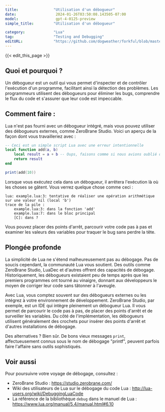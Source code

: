 ```yaml
---
title:                "Utilisation d'un débogueur"
date:                  2024-01-26T03:50:08.143505-07:00
model:                 gpt-4-0125-preview
simple_title:         "Utilisation d'un débogueur"

category:             "Lua"
tag:                  "Testing and Debugging"
editURL:              "https://github.com/dogweather/forkful/blob/master/content/fr/lua/using-a-debugger.md"
---
```


{{< edit_this_page >}}

## Quoi et pourquoi ?
Un débogueur est un outil qui vous permet d'inspecter et de contrôler l'exécution d'un programme, facilitant ainsi la détection des problèmes. Les programmeurs utilisent des débogueurs pour éliminer les bugs, comprendre le flux du code et s'assurer que leur code est impeccable.

## Comment faire :
Lua n'est pas fourni avec un débogueur intégré, mais vous pouvez utiliser des débogueurs externes, comme ZeroBrane Studio. Voici un aperçu de la façon dont vous travailleriez avec :

```Lua
-- Ceci est un simple script Lua avec une erreur intentionnelle
local function add(a, b)
    local result = a + b -- Oups, faisons comme si nous avions oublié de définir 'b'
    return result
end

print(add(10))
```

Lorsque vous exécutez cela dans un débogueur, il arrêtera l'exécution là où les choses se gâtent. Vous verrez quelque chose comme ceci :

```
lua: example.lua:3: tentative de réaliser une opération arithmétique sur une valeur nil (local 'b')
trace de la pile :
	example.lua:3: dans la fonction 'add'
	example.lua:7: dans le bloc principal
	[C]: dans ?
```

Vous pouvez placer des points d'arrêt, parcourir votre code pas à pas et examiner les valeurs des variables pour traquer le bug sans perdre la tête.

## Plongée profonde
La simplicité de Lua ne s'étend malheureusement pas au débogage. Pas de soucis cependant, la communauté Lua vous soutient. Des outils comme ZeroBrane Studio, LuaDec et d'autres offrent des capacités de débogage. Historiquement, les débogueurs existaient peu de temps après que les premiers programmes ont tourné au vinaigre, donnant aux développeurs le moyen de corriger leur code sans tâtonner à l'aveugle.

Avec Lua, vous comptez souvent sur des débogueurs externes ou les intégrez à votre environnement de développement. ZeroBrane Studio, par exemple, est un IDE qui intègre pleinement un débogueur Lua. Il vous permet de parcourir le code pas à pas, de placer des points d'arrêt et de surveiller les variables. Du côté de l'implémentation, les débogueurs utilisent généralement des crochets pour insérer des points d'arrêt et d'autres installations de débogage.

Des alternatives ? Bien sûr. De bons vieux messages `print`, affectueusement connus sous le nom de débogage "printf", peuvent parfois faire l'affaire sans outils sophistiqués.

## Voir aussi
Pour poursuivre votre voyage de débogage, consultez :

- ZeroBrane Studio : https://studio.zerobrane.com/
- Wiki des utilisateurs de Lua sur le débogage du code Lua : http://lua-users.org/wiki/DebuggingLuaCode
- La référence de la bibliothèque `debug` dans le manuel de Lua : https://www.lua.org/manual/5.4/manual.html#6.10
